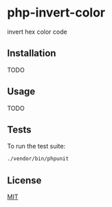 # php-invert-color
invert hex color code

## Installation

TODO

## Usage

TODO

## Tests

To run the test suite:
```sh
./vendor/bin/phpunit
```

## License

[MIT](./LICENSE)

